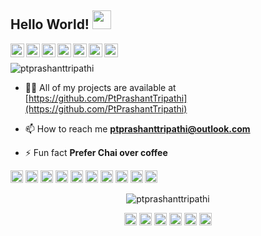## Hello World! <img src="https://raw.githubusercontent.com/ptprashanttripathi/ptprashanttripathi/master/gifs/Hi.gif" width="30px"></h2>

<a href="https://twitter.com/ptprashant09">
  <img align="left" alt="Prashant's Twitter" width="22px" src="https://cdn.jsdelivr.net/npm/simple-icons@v3/icons/twitter.svg" />
</a>
<a href="https://linkedin.com/in/ptprashanttripathi">
  <img align="left" alt="Prashant's Linkdein" width="22px" src="https://cdn.jsdelivr.net/npm/simple-icons@v3/icons/linkedin.svg" />
</a>
<a href="https://github.com/ptprashanttripathi">
  <img align="left" alt="Prashant's Github" width="22px" src="https://cdn.jsdelivr.net/npm/simple-icons@v3/icons/github.svg" />
</a>
<a href="https://t.me/ptprashanttripathi">
  <img align="left" alt="Prashant's Telegram" width="22px" src="https://cdn.jsdelivr.net/npm/simple-icons@v3/icons/telegram.svg" />
</a>
<a href="https://instagram.com/ptprashanttripathi/">
  <img align="left" alt="Prashant's Instagram" width="22px" src="https://cdn.jsdelivr.net/npm/simple-icons@v3/icons/instagram.svg" />
</a>
<a href="https://www.facebook.com/ptprashanttripathi/">
  <img align="left" alt="Prashant's Facebook" width="22px" src="https://cdn.jsdelivr.net/npm/simple-icons@v3/icons/facebook.svg" />
</a>
<a href="https://www.hackerrank.com/ptprashanttripathi/">
  <img align="left" alt="Prashant's Hackerrank" width="22px" src="https://cdn.jsdelivr.net/npm/simple-icons@v3/icons/hackerrank.svg" />
</a>

<br />
<p align="left"> <img src="https://komarev.com/ghpvc/?username=ptprashanttripathi" alt="ptprashanttripathi" /> </p>

- 👨‍💻 All of my projects are available at [https://github.com/PtPrashantTripathi](https://github.com/PtPrashantTripathi)

- 📫 How to reach me **ptprashanttripathi@outlook.com**

- ⚡ Fun fact **Prefer Chai over coffee**

<p align="left"><img src="https://konpa.github.io/devicon/devicon.git/icons/android/android-original-wordmark.svg" alt="android" width="20" height="20"/> <img src="https://konpa.github.io/devicon/devicon.git/icons/bootstrap/bootstrap-plain.svg" alt="bootstrap" width="20" height="20"/> <img src="https://konpa.github.io/devicon/devicon.git/icons/c/c-original.svg" alt="c" width="20" height="20"/> <img src="https://konpa.github.io/devicon/devicon.git/icons/cplusplus/cplusplus-original.svg" alt="cplusplus" width="20" height="20"/> <img src="https://konpa.github.io/devicon/devicon.git/icons/css3/css3-original-wordmark.svg" alt="css3" width="20" height="20"/> <img src="https://konpa.github.io/devicon/devicon.git/icons/html5/html5-original-wordmark.svg" alt="html5" width="20" height="20"/> <img src="https://konpa.github.io/devicon/devicon.git/icons/javascript/javascript-original.svg" alt="javascript" width="20" height="20"/> <img src="https://konpa.github.io/devicon/devicon.git/icons/mysql/mysql-original-wordmark.svg" alt="mysql" width="20" height="20"/> <img src="https://konpa.github.io/devicon/devicon.git/icons/php/php-original.svg" alt="php" width="20" height="20"/> <img src="https://konpa.github.io/devicon/devicon.git/icons/python/python-original-wordmark.svg" alt="python" width="20" height="20"/></p><p align="center"> <img src="https://github-readme-stats.vercel.app/api?username=ptprashanttripathi&show_icons=true" alt="ptprashanttripathi" /> </p>

<p align="center">
<a href="https://codepen.io/ptprashanttripathi" target="blank"><img align="center" src="https://cdn.jsdelivr.net/npm/simple-icons@3.0.1/icons/codepen.svg" alt="ptprashanttripathi" height="20" width="20" /></a>
<a href="https://dev.to/ptprashanttripathi" target="blank"><img align="center" src="https://cdn.jsdelivr.net/npm/simple-icons@3.0.1/icons/dev-dot-to.svg" alt="ptprashanttripathi" height="20" width="20" /></a>
<a href="https://twitter.com/ptprashant09" target="blank"><img align="center" src="https://cdn.jsdelivr.net/npm/simple-icons@3.0.1/icons/twitter.svg" alt="ptprashant09" height="20" width="20" /></a>
<a href="https://linkedin.com/in/ptprashanttripathi" target="blank"><img align="center" src="https://cdn.jsdelivr.net/npm/simple-icons@3.0.1/icons/linkedin.svg" alt="ptprashanttripathi" height="20" width="20" /></a>
<a href="https://fb.com/ptprashanttripathi" target="blank"><img align="center" src="https://cdn.jsdelivr.net/npm/simple-icons@3.0.1/icons/facebook.svg" alt="ptprashanttripathi" height="20" width="20" /></a>
<a href="https://instagram.com/ptprashanttripathi" target="blank"><img align="center" src="https://cdn.jsdelivr.net/npm/simple-icons@3.0.1/icons/instagram.svg" alt="ptprashanttripathi" height="20" width="20" /></a>
</p>

<!--
**PtPrashantTripathi/PtPrashantTripathi** is a ✨ _special_ ✨ repository because its `README.md` (this file) appears on your GitHub profile.

Here are some ideas to get you started:

- 🔭 I’m currently working on ...
- 🌱 I’m currently learning ...
- 👯 I’m looking to collaborate on ...
- 🤔 I’m looking for help with ...
- 💬 Ask me about ...
- 📫 How to reach me: ...
- 😄 Pronouns: ...
- ⚡ Fun fact: ...
-->
